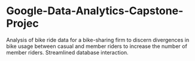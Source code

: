 # Google-Data-Analytics-Capstone-Projec
Analysis of bike ride data for a bike-sharing firm to discern divergences in bike usage between casual and member riders to increase the number of member riders. Streamlined database interaction.
